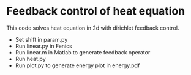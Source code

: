 # Feedback control of heat equation

This code solves heat equation in 2d with dirichlet feedback control.

 * Set shift in param.py
 * Run linear.py in Fenics
 * Run linear.m in Matlab to generate feedback operator
 * Run heat.py
 * Run plot.py to generate energy plot in energy.pdf
